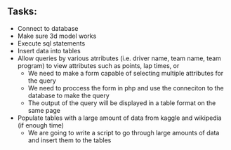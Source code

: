 ## Tasks:
- Connect to database
- Make sure 3d model works
- Execute sql statements
- Insert data into tables
- Allow queries by various atrributes (i.e. driver name, team name, team program) to view attributes such as points, lap times, or 
  - We need to make a form capable of selecting multiple attributes for the query
  - We need to proccess the form in php and use the conneciton to the database to make the query
  - The output of the query will be displayed in a table format on the same page
- Populate tables with a large amount of data from kaggle and wikipedia (if enough time)
  - We are going to write a script to go through large amounts of data and insert them to the tables
